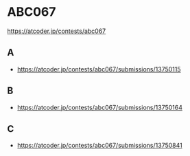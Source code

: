 # ABC067

https://atcoder.jp/contests/abc067

## A

- https://atcoder.jp/contests/abc067/submissions/13750115

## B

- https://atcoder.jp/contests/abc067/submissions/13750164

## C

- https://atcoder.jp/contests/abc067/submissions/13750841

